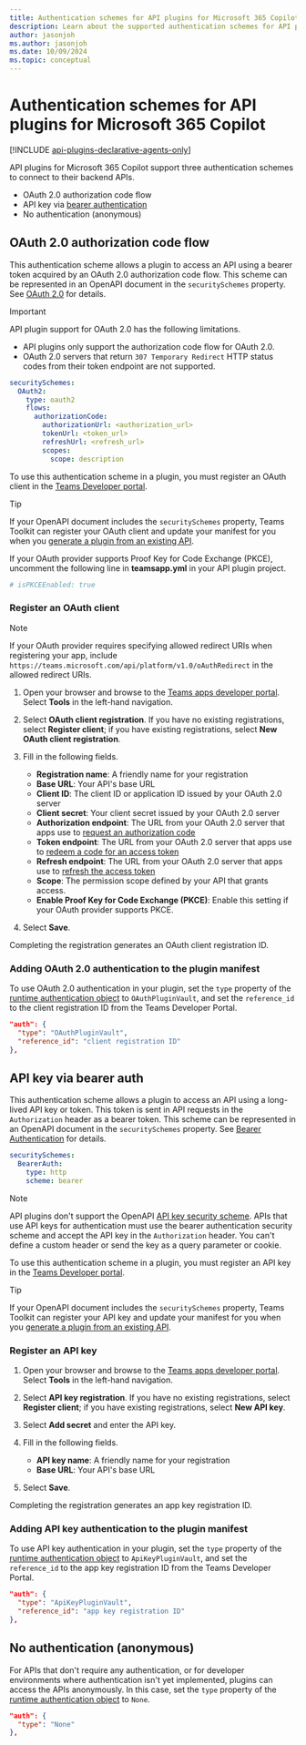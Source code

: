 ```yaml
---
title: Authentication schemes for API plugins for Microsoft 365 Copilot
description: Learn about the supported authentication schemes for API plugins in Microsoft 365 Copilot
author: jasonjoh
ms.author: jasonjoh
ms.date: 10/09/2024
ms.topic: conceptual
---
```


# Authentication schemes for API plugins for Microsoft 365 Copilot

[!INCLUDE [api-plugins-declarative-agents-only](includes/api-plugins-declarative-agents-only.md)]

API plugins for Microsoft 365 Copilot support three authentication schemes to connect to their backend APIs.

- OAuth 2.0 authorization code flow
- API key via [bearer authentication](https://swagger.io/docs/specification/authentication/bearer-authentication/)
- No authentication (anonymous)

## OAuth 2.0 authorization code flow

This authentication scheme allows a plugin to access an API using a bearer token acquired by an OAuth 2.0 authorization code flow. This scheme can be represented in an OpenAPI document in the `securitySchemes` property. See [OAuth 2.0](https://swagger.io/docs/specification/authentication/oauth2/) for details.

> [!IMPORTANT]
> API plugin support for OAuth 2.0 has the following limitations.
>
> - API plugins only support the authorization code flow for OAuth 2.0.
> - OAuth 2.0 servers that return `307 Temporary Redirect` HTTP status codes from their token endpoint are not supported.

```yml
securitySchemes:
  OAuth2:
    type: oauth2
    flows:
      authorizationCode:
        authorizationUrl: <authorization_url>
        tokenUrl: <token_url>
        refreshUrl: <refresh_url>
        scopes:
          scope: description
```

To use this authentication scheme in a plugin, you must register an OAuth client in the [Teams Developer portal](https://dev.teams.microsoft.com/).

> [!TIP]
> If your OpenAPI document includes the `securitySchemes` property, Teams Toolkit can register your OAuth client and update your manifest for you when you [generate a plugin from an existing API](build-api-plugins-existing-api.md).
>
> If your OAuth provider supports Proof Key for Code Exchange (PKCE), uncomment the following line in **teamsapp.yml** in your API plugin project.
>
> ```yml
> # isPKCEEnabled: true
> ```

### Register an OAuth client

> [!NOTE]
> If your OAuth provider requires specifying allowed redirect URIs when registering your app, include `https://teams.microsoft.com/api/platform/v1.0/oAuthRedirect` in the allowed redirect URIs.

1. Open your browser and browse to the [Teams apps developer portal](https://dev.teams.microsoft.com/tools). Select **Tools** in the left-hand navigation.

1. Select **OAuth client registration**. If you have no existing registrations, select **Register client**; if you have existing registrations, select **New OAuth client registration**.

1. Fill in the following fields.

    - **Registration name**: A friendly name for your registration
    - **Base URL**: Your API's base URL
    - **Client ID**: The client ID or application ID issued by your OAuth 2.0 server
    - **Client secret**: Your client secret issued by your OAuth 2.0 server
    - **Authorization endpoint**: The URL from your OAuth 2.0 server that apps use to [request an authorization code](/entra/identity-platform/v2-oauth2-auth-code-flow#request-an-authorization-code)
    - **Token endpoint**: The URL from your OAuth 2.0 server that apps use to [redeem a code for an access token](/entra/identity-platform/v2-oauth2-auth-code-flow#redeem-a-code-for-an-access-token)
    - **Refresh endpoint**: The URL from your OAuth 2.0 server that apps use to [refresh the access token](/entra/identity-platform/v2-oauth2-auth-code-flow#refresh-the-access-token)
    - **Scope**: The permission scope defined by your API that grants access.
    - **Enable Proof Key for Code Exchange (PKCE)**: Enable this setting if your OAuth provider supports PKCE.

1. Select **Save**.

Completing the registration generates an OAuth client registration ID.

### Adding OAuth 2.0 authentication to the plugin manifest

To use OAuth 2.0 authentication in your plugin, set the `type` property of the [runtime authentication object](api-plugin-manifest.md#runtime-authentication-object) to `OAuthPluginVault`, and set the `reference_id` to the client registration ID from the Teams Developer Portal.

```json
"auth": {
  "type": "OAuthPluginVault",
  "reference_id": "client registration ID"
},
```

## API key via bearer auth

This authentication scheme allows a plugin to access an API using a long-lived API key or token. This token is sent in API requests in the `Authorization` header as a bearer token. This scheme can be represented in an OpenAPI document in the `securitySchemes` property. See [Bearer Authentication](https://swagger.io/docs/specification/authentication/bearer-authentication/) for details.

```yml
securitySchemes:
  BearerAuth:
    type: http
    scheme: bearer
```

> [!NOTE]
> API plugins don't support the OpenAPI [API key security scheme](https://swagger.io/docs/specification/authentication/api-keys/). APIs that use API keys for authentication must use the bearer authentication security scheme and accept the API key in the `Authorization` header. You can't define a custom header or send the key as a query parameter or cookie.

To use this authentication scheme in a plugin, you must register an API key in the [Teams Developer portal](https://dev.teams.microsoft.com/).

> [!TIP]
> If your OpenAPI document includes the `securitySchemes` property, Teams Toolkit can register your API key and update your manifest for you when you [generate a plugin from an existing API](build-api-plugins-existing-api.md).

### Register an API key

1. Open your browser and browse to the [Teams apps developer portal](https://dev.teams.microsoft.com/tools). Select **Tools** in the left-hand navigation.

1. Select **API key registration**. If you have no existing registrations, select **Register client**; if you have existing registrations, select **New API key**.

1. Select **Add secret** and enter the API key.

1. Fill in the following fields.

    - **API key name**: A friendly name for your registration
    - **Base URL**: Your API's base URL

1. Select **Save**.

Completing the registration generates an app key registration ID.

### Adding API key authentication to the plugin manifest

To use API key authentication in your plugin, set the `type` property of the [runtime authentication object](api-plugin-manifest.md#runtime-authentication-object) to `ApiKeyPluginVault`, and set the `reference_id` to the app key registration ID from the Teams Developer Portal.

```json
"auth": {
  "type": "ApiKeyPluginVault",
  "reference_id": "app key registration ID"
},
```

## No authentication (anonymous)

For APIs that don't require any authentication, or for developer environments where authentication isn't yet implemented, plugins can access the APIs anonymously. In this case, set the `type` property of the [runtime authentication object](api-plugin-manifest.md#runtime-authentication-object) to `None`.

```json
"auth": {
  "type": "None"
},
```

